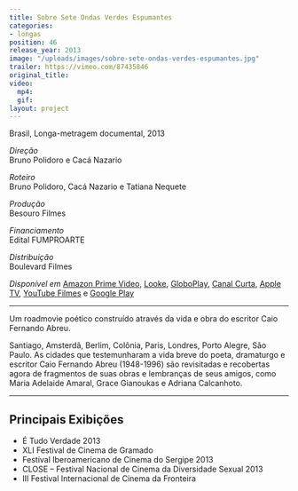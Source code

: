 ```yaml
---
title: Sobre Sete Ondas Verdes Espumantes
categories:
- longas
position: 46
release_year: 2013
image: "/uploads/images/sobre-sete-ondas-verdes-espumantes.jpg"
trailer: https://vimeo.com/87435846
original_title: 
video:
  mp4: 
  gif: 
layout: project
---
```


Brasil, Longa-metragem documental, 2013

_Direção_  
Bruno Polidoro e Cacá Nazario

_Roteiro_  
Bruno Polidoro, Cacá Nazario e Tatiana Nequete

_Produção_  
Besouro Filmes

_Financiamento_  
Edital FUMPROARTE

_Distribuição_  
Boulevard Filmes

*Disponível em*
[Amazon Prime Video](https://www.primevideo.com/dp/amzn1.dv.gti.b2b98d71-8b79-52cd-cc05-fcefeb511e73?autoplay=0&ref_=atv_cf_strg_wb), [Looke](https://www.looke.com.br/filmes/sobre-sete-ondas-verdes-espumantes), [GloboPlay](https://globoplay.globo.com/sobre-sete-ondas-verdes-espumantes/t/qnFncy817x/), [Canal Curta](https://canalcurta.tv.br/filme/?name=sobre_sete_ondas_verdes_espumantes), [Apple TV](https://itunes.apple.com/br/movie/sobre-sete-ondas-verdes-espumantes/id915809710), [YouTube Filmes](https://www.youtube.com/watch?v=5huuaP4nsqw) e [Google Play](https://play.google.com/store/movies/details?id=5huuaP4nsqw)

---

Um roadmovie poético construído através da vida e obra do escritor Caio Fernando Abreu.

Santiago, Amsterdã, Berlim, Colônia, Paris, Londres, Porto Alegre, São Paulo. As cidades que testemunharam a vida breve do poeta, dramaturgo e escritor Caio Fernando Abreu (1948-1996) são revisitadas e recobertas agora de fragmentos de suas obras e lembranças de seus amigos, como Maria Adelaide Amaral, Grace Gianoukas e Adriana Calcanhoto.

---

## Principais Exibições

- É Tudo Verdade 2013
- XLI Festival de Cinema de Gramado
- Festival Iberoamericano de Cinema do Sergipe 2013
- CLOSE – Festival Nacional de Cinema da Diversidade Sexual 2013
- III Festival Internacional de Cinema da Fronteira
